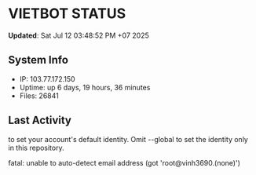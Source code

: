 # VIETBOT STATUS
**Updated**: Sat Jul 12 03:48:52 PM +07 2025

## System Info
- IP: 103.77.172.150
- Uptime: up 6 days, 19 hours, 36 minutes
- Files: 26841

## Last Activity

to set your account's default identity.
Omit --global to set the identity only in this repository.

fatal: unable to auto-detect email address (got 'root@vinh3690.(none)')
